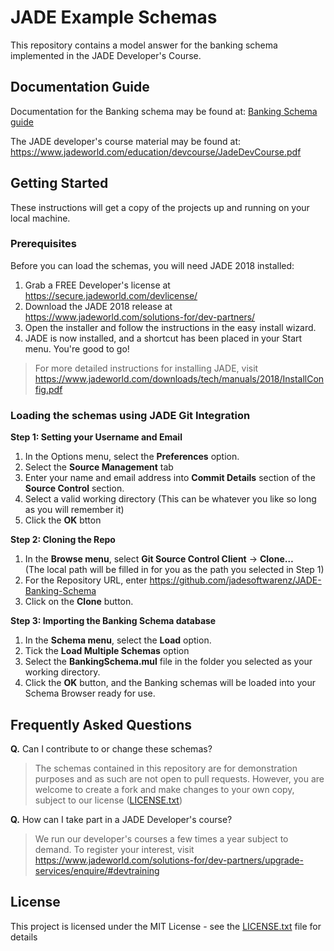 # JADE Example Schemas
This repository contains a model answer for the banking schema implemented in the JADE Developer's Course.

## Documentation Guide

Documentation for the Banking schema may be found at: <a href="https://www.jadeworld.com/docs/jade-71/content/resources/dotnetdev/ch3introtutorial/chapter3.htm">Banking Schema guide</a>

The JADE developer's course material may be found at: https://www.jadeworld.com/education/devcourse/JadeDevCourse.pdf

## Getting Started
These instructions will get a copy of the projects up and running on your local machine.

### Prerequisites

Before you can load the schemas, you will need JADE 2018 installed:

1. Grab a FREE Developer's license at https://secure.jadeworld.com/devlicense/
2. Download the JADE 2018 release at https://www.jadeworld.com/solutions-for/dev-partners/ 
3. Open the installer and follow the instructions in the easy install wizard.
4. JADE is now installed, and a shortcut has been placed in your Start menu. You're good to go!

> For more detailed instructions for installing JADE, visit https://www.jadeworld.com/downloads/tech/manuals/2018/InstallConfig.pdf

### Loading the schemas using JADE Git Integration

**Step 1: Setting your Username and Email**

1. In the Options menu, select the **Preferences** option.
2. Select the **Source Management** tab
3. Enter your name and email address into **Commit Details** section of the **Source Control** section.
4. Select a valid working directory (This can be whatever you like so long as you will remember it)
5. Click the **OK** btton

**Step 2: Cloning the Repo**

1. In the **Browse menu**, select **Git Source Control Client** -> **Clone…**  
(The local path will be filled in for you as the path you selected in Step 1)
2. For the Repository URL, enter https://github.com/jadesoftwarenz/JADE-Banking-Schema
3. Click on the **Clone** button.

**Step 3: Importing the Banking Schema database**
1. In the **Schema menu**, select the **Load** option.
2. Tick the **Load Multiple Schemas** option
3. Select the **BankingSchema.mul** file in the folder you selected as your working directory.
4. Click the **OK** button, and the Banking schemas will be loaded into your Schema Browser ready for use.

## Frequently Asked Questions
**Q.** Can I contribute to or change these schemas?
> The schemas contained in this repository are for demonstration purposes and as such are not open to pull requests. However, you are welcome to create a fork and make changes to your own copy, subject to our license ([LICENSE.txt](LICENSE.txt))

**Q.** How can I take part in a JADE Developer's course?
> We run our developer's courses a few times a year subject to demand. To register your interest, visit https://www.jadeworld.com/solutions-for/dev-partners/upgrade-services/enquire/#devtraining

## License

This project is licensed under the MIT License - see the [LICENSE.txt](LICENSE.txt) file for details
